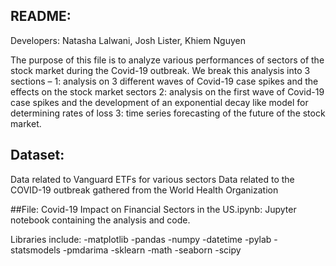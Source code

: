 ## README:
Developers: Natasha Lalwani, Josh Lister, Khiem Nguyen

The purpose of this file is to analyze various performances of sectors of the stock market during the Covid-19 outbreak. We break this analysis into 3 sections – 
1: analysis on 3 different waves of Covid-19 case spikes and the effects on the stock market sectors 
2: analysis on the first wave of Covid-19 case spikes and the development of an exponential decay like model for determining rates of loss 
3: time series forecasting of the future of the stock market.

## Dataset:
Data related to Vanguard ETFs for various sectors
Data related to the COVID-19 outbreak gathered from the World Health Organization

##File:
Covid-19 Impact on Financial Sectors in the US.ipynb: Jupyter notebook containing the analysis and code. 

Libraries include:
	-matplotlib
	-pandas
	-numpy
	-datetime
	-pylab
	-statsmodels
	-pmdarima
	-sklearn
	-math
	-seaborn
	-scipy



